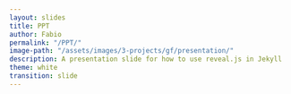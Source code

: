 ```yaml
---
layout: slides
title: PPT
author: Fabio
permalink: "/PPT/"
image-path: "/assets/images/3-projects/gf/presentation/"
description: A presentation slide for how to use reveal.js in Jekyll
theme: white
transition: slide
---
```


<style>
.container{
    display: flex;
}
.col{
    flex: 1;
}
</style>

<section data-markdown data-separator="---">
<script type="text/template">


## Reproducible Research module
#### Innovation, Development & Research

- Fabio A. Cruz Sanchez
- Giovanny Arbelaez
- Mauricio Camargo


Ecole Génie des Systèmes et de l'Innovation (ENSGSI) - Équipe de Recherche sur les Processus Innovatifs (ERPI)

<img height="100px" class="plain" src="https://erpi.univ-lorraine.fr/assets/images/logo-ERPI.svg">


<img height="50px" class="plain" src="{{ site.baseurl | append:page.image-path | append: 'logos/UL-LF2L.png' }}">
---

# Main goal

- Understand the importance of *replication principle* of the research
- Create a dynamic document



---
## Music and Research




---
## Replication Vs. Reproducibility


- **Replication** focuses on the validity of the scientific claim.
- "Is this claim true?"

- Important for policymakers and regulatory decisions

---

## Replication Vs. Reproducibility

- **Reproducibility**  refers to the ability of a researcher to duplicate the results of a prior study using the same materials as were used by the original researcher (Goodman, Fanelli, and Ioannidis 2016).

- Focuses on the validity of the data analysis --- *"Can we trust this analysis?"*


---
## Replication Vs. Reproducibility

 Two key principles: 
 - Literate programming for enabling reproducibilty
 - Version control for enhancing transparency


---
## Literate programming for enabling reproducibilty

*Literate programming refers to the use of a computing environment for authoring documents that contain a mix of natural (eg. English) and computer (eg. R) languages (Schulte et al. 2012)*


<small> Schulte, Eric, Dan Davison, Thomas Dye, and Carsten Dominik. 2012. “A Multi-Language Computing Environment for Literate Programming and Reproducible Research.” Journal of Statistical Software 46 (1): 1–24. https://doi.org/10.18637/jss.v046.i03.</small


---
# Why do we need reproducible research?




---
# The paper Pipeline




---

# Why Reproducible Research is it important?



--- 
# Concept and Ideas



--


# Summary

- Reproducible research is important as a **minimum standard**, partcularly for studies that are difficult to replicate
- Infrastructure is needed for creating and distributing reproducible documents, beyond what is currently available
- There is a growing number of tools for creating reproducible documents
---






</script>
</section>
